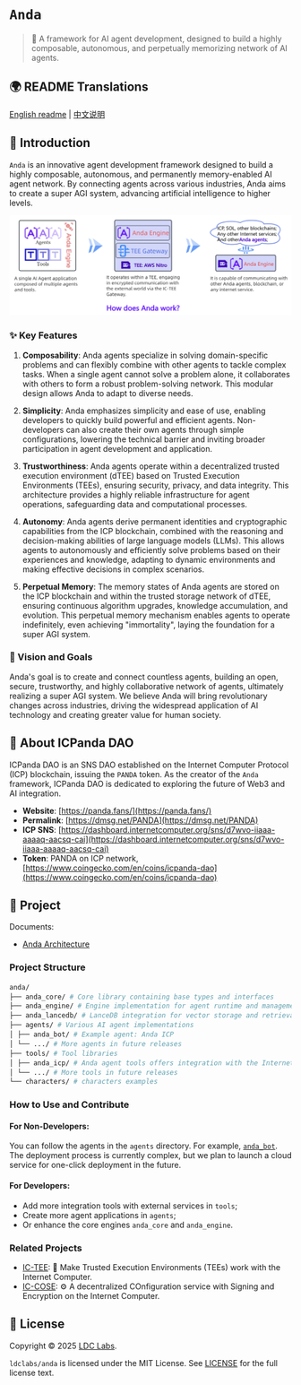 # `Anda`

> 🤖 A framework for AI agent development, designed to build a highly composable, autonomous, and perpetually memorizing network of AI agents.

## 🌍 README Translations

[English readme](./README.md) | [中文说明](./README_CN.md)

## 🤖 Introduction

`Anda` is an innovative agent development framework designed to build a highly composable, autonomous, and permanently memory-enabled AI agent network. By connecting agents across various industries, Anda aims to create a super AGI system, advancing artificial intelligence to higher levels.

![Anda Diagram](./anda_diagram.webp)

### ✨ Key Features

1. **Composability**:
   Anda agents specialize in solving domain-specific problems and can flexibly combine with other agents to tackle complex tasks. When a single agent cannot solve a problem alone, it collaborates with others to form a robust problem-solving network. This modular design allows Anda to adapt to diverse needs.

2. **Simplicity**:
   Anda emphasizes simplicity and ease of use, enabling developers to quickly build powerful and efficient agents. Non-developers can also create their own agents through simple configurations, lowering the technical barrier and inviting broader participation in agent development and application.

3. **Trustworthiness**:
   Anda agents operate within a decentralized trusted execution environment (dTEE) based on Trusted Execution Environments (TEEs), ensuring security, privacy, and data integrity. This architecture provides a highly reliable infrastructure for agent operations, safeguarding data and computational processes.

4. **Autonomy**:
   Anda agents derive permanent identities and cryptographic capabilities from the ICP blockchain, combined with the reasoning and decision-making abilities of large language models (LLMs). This allows agents to autonomously and efficiently solve problems based on their experiences and knowledge, adapting to dynamic environments and making effective decisions in complex scenarios.

5. **Perpetual Memory**:
   The memory states of Anda agents are stored on the ICP blockchain and within the trusted storage network of dTEE, ensuring continuous algorithm upgrades, knowledge accumulation, and evolution. This perpetual memory mechanism enables agents to operate indefinitely, even achieving "immortality", laying the foundation for a super AGI system.

### 🧠 Vision and Goals

Anda's goal is to create and connect countless agents, building an open, secure, trustworthy, and highly collaborative network of agents, ultimately realizing a super AGI system. We believe Anda will bring revolutionary changes across industries, driving the widespread application of AI technology and creating greater value for human society.

## 🐼 About ICPanda DAO

ICPanda DAO is an SNS DAO established on the Internet Computer Protocol (ICP) blockchain, issuing the `PANDA` token. As the creator of the `Anda` framework, ICPanda DAO is dedicated to exploring the future of Web3 and AI integration.

- **Website**: [https://panda.fans/](https://panda.fans/)
- **Permalink**: [https://dmsg.net/PANDA](https://dmsg.net/PANDA)
- **ICP SNS**: [https://dashboard.internetcomputer.org/sns/d7wvo-iiaaa-aaaaq-aacsq-cai](https://dashboard.internetcomputer.org/sns/d7wvo-iiaaa-aaaaq-aacsq-cai)
- **Token**: PANDA on ICP network, [https://www.coingecko.com/en/coins/icpanda-dao](https://www.coingecko.com/en/coins/icpanda-dao)

## 🔎 Project

Documents:
- [Anda Architecture](./docs/architecture.md)

### Project Structure

```sh
anda/
├── anda_core/ # Core library containing base types and interfaces
├── anda_engine/ # Engine implementation for agent runtime and management
├── anda_lancedb/ # LanceDB integration for vector storage and retrieval
├── agents/ # Various AI agent implementations
│ ├── anda_bot/ # Example agent: Anda ICP
│ └── .../ # More agents in future releases
├── tools/ # Tool libraries
│ ├── anda_icp/ # Anda agent tools offers integration with the Internet Computer (ICP).
│ └── .../ # More tools in future releases
└── characters/ # characters examples
```

### How to Use and Contribute

#### For Non-Developers:

You can follow the agents in the `agents` directory. For example, [`anda_bot`](https://github.com/ldclabs/anda/tree/main/agents/anda_bot).
The deployment process is currently complex, but we plan to launch a cloud service for one-click deployment in the future.

#### For Developers:

- Add more integration tools with external services in `tools`;
- Create more agent applications in `agents`;
- Or enhance the core engines `anda_core` and `anda_engine`.

### Related Projects

- [IC-TEE](https://github.com/ldclabs/ic-tee): 🔐 Make Trusted Execution Environments (TEEs) work with the Internet Computer.
- [IC-COSE](https://github.com/ldclabs/ic-cose): ⚙️ A decentralized COnfiguration service with Signing and Encryption on the Internet Computer.

## 📝 License

Copyright © 2025 [LDC Labs](https://github.com/ldclabs).

`ldclabs/anda` is licensed under the MIT License. See [LICENSE](./LICENSE-MIT) for the full license text.